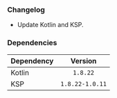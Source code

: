 ### Changelog
* Update Kotlin and KSP.

### Dependencies
| Dependency |     Version     |
|------------|:---------------:|
| Kotlin     |    `1.8.22`     |
| KSP        | `1.8.22-1.0.11` |
